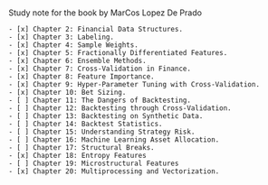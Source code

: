 # 
Study note for the book <Advances in Financial Machine Learning> by MarCos Lopez De Prado

    - [x] Chapter 2: Financial Data Structures.
    - [x] Chapter 3: Labeling.  
    - [x] Chapter 4: Sample Weights.  
    - [x] Chapter 5: Fractionally Differentiated Features.  
    - [x] Chapter 6: Ensemble Methods.
    - [x] Chapter 7: Cross-Validation in Finance.         
    - [x] Chapter 8: Feature Importance.
    - [x] Chapter 9: Hyper-Parameter Tuning with Cross-Validation.
    - [x] Chapter 10: Bet Sizing.
    - [ ] Chapter 11: The Dangers of Backtesting.  
    - [ ] Chapter 12: Backtesting through Cross-Validation.  
    - [ ] Chapter 13: Backtesting on Synthetic Data.  
    - [ ] Chapter 14: Backtest Statistics.
    - [ ] Chapter 15: Understanding Strategy Risk.
    - [ ] Chapter 16: Machine Learning Asset Allocation. 
    - [ ] Chapter 17: Structural Breaks.
    - [x] Chapter 18: Entropy Features
    - [ ] Chapter 19: Microstructural Features
    - [x] Chapter 20: Multiprocessing and Vectorization. 
  
